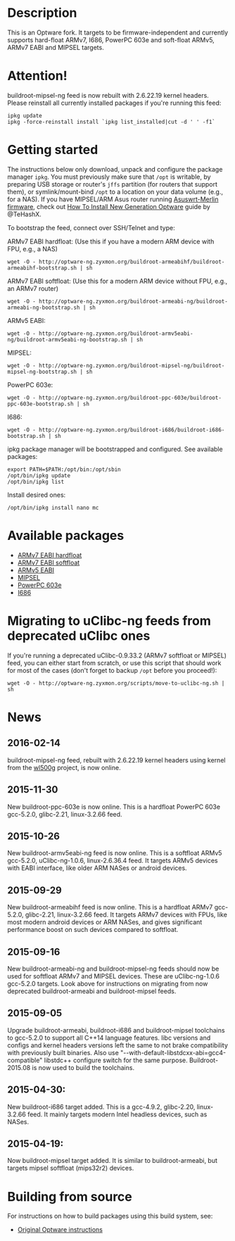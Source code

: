 # Description

This is an Optware fork. It targets to be firmware-independent and currently supports hard-float ARMv7, I686, PowerPC 603e and soft-float ARMv5, ARMv7 EABI and MIPSEL targets.

# Attention!

buildroot-mipsel-ng feed is now rebuilt with 2.6.22.19 kernel headers. Please reinstall all currently installed packages if you're running this feed:

```
ipkg update
ipkg -force-reinstall install `ipkg list_installed|cut -d ' ' -f1`
```

# Getting started

The instructions below only download, unpack and configure the package manager `ipkg`. You must previously make sure that `/opt` is writable, by preparing USB storage or router's `jffs` partition (for routers that support them), or symlink/mount-bind `/opt` to a location on your data volume (e.g., for a NAS). If you have MIPSEL/ARM Asus router running [Asuswrt-Merlin firmware](http://asuswrt.lostrealm.ca/download), check out [How To Install New Generation Optware]( https://www.hqt.ro/how-to-install-new-generation-optware) guide by @TeHashX.

To bootstrap the feed, connect over SSH/Telnet and type:

ARMv7 EABI hardfloat:
(Use this if you have a modern ARM device with FPU, e.g., a NAS)
```
wget -O - http://optware-ng.zyxmon.org/buildroot-armeabihf/buildroot-armeabihf-bootstrap.sh | sh
```
ARMv7 EABI softfloat:
(Use this for a modern ARM device without FPU, e.g., an ARMv7 router)
```
wget -O - http://optware-ng.zyxmon.org/buildroot-armeabi-ng/buildroot-armeabi-ng-bootstrap.sh | sh
```
ARMv5 EABI:
```
wget -O - http://optware-ng.zyxmon.org/buildroot-armv5eabi-ng/buildroot-armv5eabi-ng-bootstrap.sh | sh
```
MIPSEL:
```
wget -O - http://optware-ng.zyxmon.org/buildroot-mipsel-ng/buildroot-mipsel-ng-bootstrap.sh | sh
```
PowerPC 603e:
```
wget -O - http://optware-ng.zyxmon.org/buildroot-ppc-603e/buildroot-ppc-603e-bootstrap.sh | sh
```
I686:
```
wget -O - http://optware-ng.zyxmon.org/buildroot-i686/buildroot-i686-bootstrap.sh | sh
```
ipkg package manager will be bootstrapped and configured. See available packages:
```
export PATH=$PATH:/opt/bin:/opt/sbin
/opt/bin/ipkg update
/opt/bin/ipkg list
```
Install desired ones:
```
/opt/bin/ipkg install nano mc
```

# Available packages

* [ARMv7 EABI hardfloat](http://optware-ng.zyxmon.org/buildroot-armeabihf/Packages.html)
* [ARMv7 EABI softfloat](http://optware-ng.zyxmon.org/buildroot-armeabi-ng/Packages.html)
* [ARMv5 EABI](http://optware-ng.zyxmon.org/buildroot-armv5eabi-ng/Packages.html)
* [MIPSEL](http://optware-ng.zyxmon.org/buildroot-mipsel-ng/Packages.html)
* [PowerPC 603e](http://optware-ng.zyxmon.org/buildroot-ppc-603e/Packages.html)
* [I686](http://optware-ng.zyxmon.org/buildroot-i686/Packages.html)

# Migrating to uClibc-ng feeds from deprecated uClibc ones

If you're running a deprecated uClibc-0.9.33.2 (ARMv7 softfloat or MIPSEL) feed, you can either start from scratch, or use this script that should work for most of the cases (don't forget to backup `/opt` before you proceed!):

```
wget -O - http://optware-ng.zyxmon.org/scripts/move-to-uclibc-ng.sh | sh
```

# News

## 2016-02-14

buildroot-mipsel-ng feed, rebuilt with 2.6.22.19 kernel headers using kernel from the [wl500g](https://github.com/wl500g/wl500g) project, is now online.

## 2015-11-30

New buildroot-ppc-603e is now online. This is a hardfloat PowerPC 603e gcc-5.2.0, glibc-2.21, linux-3.2.66 feed.

## 2015-10-26

New buildroot-armv5eabi-ng feed is now online. This is a softfloat ARMv5 gcc-5.2.0, uClibc-ng-1.0.6, linux-2.6.36.4 feed. It targets ARMv5 devices with EABI interface, like older ARM NASes or android devices.

## 2015-09-29

New buildroot-armeabihf feed is now online. This is a hardfloat ARMv7 gcc-5.2.0, glibc-2.21, linux-3.2.66 feed. It targets ARMv7 devices with FPUs, like most modern android devices or ARM NASes, and gives significant performance boost on such devices compared to softfloat.

## 2015-09-16

New buildroot-armeabi-ng and buildroot-mipsel-ng feeds should now be used for softfloat ARMv7 and MIPSEL devices. These are uClibc-ng-1.0.6 gcc-5.2.0 targets. Look above for instructions on migrating from now deprecated buildroot-armeabi and buildroot-mipsel feeds.

## 2015-09-05

Upgrade buildroot-armeabi, buildroot-i686 and buildroot-mipsel toolchains to gcc-5.2.0 to support all C++14 language features. libc versions and configs and kernel headers versions left the same to not brake compatibility with previously built binaries. Also use "--with-default-libstdcxx-abi=gcc4-compatible" libstdc++ configure switch for the same purpose. Buildroot-2015.08 is now used to build the toolchains.

## 2015-04-30:

New buildroot-i686 target added. This is a gcc-4.9.2, glibc-2.20, linux-3.2.66 feed. It mainly targets modern Intel headless devices, such as NASes.

## 2015-04-19:

Now buildroot-mipsel target added. It is similar to buildroot-armeabi, but targets mipsel softfloat (mips32r2) devices.

# Building from source

For instructions on how to build packages using this build system, see:

* [Original Optware instructions](http://www.nslu2-linux.org/wiki/Optware/AddAPackageToOptware)
